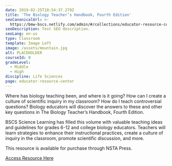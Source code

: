 ```yaml
---
date: 2019-02-25T18:54:37.279Z
title: 'The Biology Teacher’s Handbook, Fourth Edition'
seoCanonicalUrl: >-
  https://bmw-bscs.netlify.com/admin/#/collections/educator-resource-center/biology-teacher-handbook
seoDescription: Test SEO description.
seoLang: en-us
type: Classroom
template: Image Left
image: /assets/mountain.jpg
alt: PLACEHOLDER
courseId: 0
gradeLevel:
  - Middle
  - High
discipline: Life Sciences
page: educator-resource-center
---
```

Where has biology teaching been, and where is it going? How can I create a culture of scientific inquiry in my classroom? How do I teach controversial questions? Biology educators will discover the answers to these and other key questions in The Biology Teacher’s Handbook, Fourth Edition. 

BSCS Science Learning has filled this volume with valuable teaching ideas and guidelines for grades 6-12 and college biology educators. Teachers will learn strategies to enhance their instructional practices, create a culture of inquiry in the classroom, promote scientific discussion, and more. 

This resource is available for purchase through NSTA Press.

<a class="btn btn-outline-secondary" href="https://www.nsta.org/store/product_detail.aspx?id=10.2505/9780873552448" target="_blank" rel="noopener noreferrer">Access Resource Here</a>
